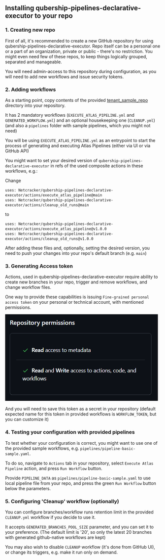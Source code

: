 ## Installing qubership-pipelines-declarative-executor to your repo

### 1. Creating new repo

First of all, it's recommended to create a new GitHub repository for using qubership-pipelines-declarative-executor.
Repo itself can be a personal one or a part of an organization, private or public - there's no restriction.
You might even need few of these repos, to keep things logically grouped, separated and manageable.

You will need admin-access to this repository during configuration, as you will need to add new workflows and issue security tokens.

### 2. Adding workflows

As a starting point, copy contents of the provided [tenant_sample_repo](../tenant_sample_repo) directory into your repository.

It has 2 mandatory workflows (`EXECUTE_ATLAS_PIPELINE.yml` and `GENERATED_WORKFLOW.yml`) and an optional housekeeping one (`CLEANUP.yml`) (and also a `pipelines` folder with sample pipelines, which you might not need)

You will be using `EXECUTE_ATLAS_PIPELINE.yml` as an entrypoint to start the process of generating and executing Atlas Pipelines (either via UI or via GitHub API)

You might want to set your desired version of `qubership-pipelines-declarative-executor` in refs of the used composite actions in these workflows, e.g.:

Change
```
uses: Netcracker/qubership-pipelines-declarative-executor/actions/execute_atlas_pipeline@main
uses: Netcracker/qubership-pipelines-declarative-executor/actions/cleanup_old_runs@main
```
to
```
uses: Netcracker/qubership-pipelines-declarative-executor/actions/execute_atlas_pipeline@v1.0.0
uses: Netcracker/qubership-pipelines-declarative-executor/actions/cleanup_old_runs@v1.0.0
```

After adding these files and, optionally, setting the desired version, you need to push your changes into your repo's default branch (e.g. `main`)

### 3. Generating Access token

Actions, used in qubership-pipelines-declarative-executor require ability to create new branches in your repo, trigger and remove workflows, and change workflow files.

One way to provide these capabilities is issuing `Fine-grained personal access token` on your personal or technical account, with mentioned permissions.

![access_token_permissions](./images/access_token_rights.PNG)

And you will need to save this token as a secret in your repository (default expected name for this token in provided workflows is `WORKFLOW_TOKEN`, but you can customize it)

### 4. Testing your configuration with provided pipelines

To test whether your configuration is correct, you might want to use one of the provided sample workflows, e.g. `pipelines/pipeline-basic-sample.yaml`.

To do so, navigate to `Actions` tab in your repository, select `Execute Atlas Pipeline` action, and press `Run Workflow` button.

Provide `PIPELINE_DATA` as `pipelines/pipeline-basic-sample.yaml` to use local pipeline file from your repo, and press the green `Run Workflow` button below the parameters.

### 5. Configuring 'Cleanup' workflow (optionally)

You can configure branches/workflow runs retention limit in the provided `CLEANUP.yml` workflow if you decide to use it.

It accepts `GENERATED_BRANCHES_POOL_SIZE` parameter, and you can set it to your preference. (The default limit is '20', so only the latest 20 branches with generated github-native workflows are kept)

You may also wish to disable `CLEANUP` workflow (it's done from GitHub UI), or change its triggers, e.g. make it run only on demand.
